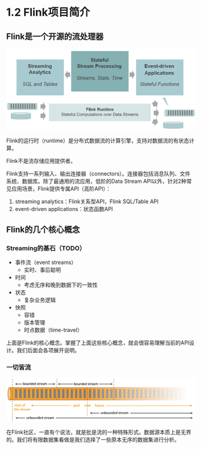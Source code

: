 # 1.2 Flink项目简介

## Flink是一个开源的流处理器 <a href="#lsoeb" id="lsoeb"></a>

![](<../../.gitbook/assets/image (6).png>)

Flink的运行时（runtime）是分布式数据流的计算引擎，支持对数据流的有状态计算。

Flink不是流存储应用提供者。

Flink支持一系列输入、输出连接器（connectors）。连接器包括消息队列、文件系统、数据库。除了最通用的流应用，低阶的Data Stream API以外，针对2种常见应用场景，Flink提供专属API（高阶API）：

1. streaming analytics：Flink关系型API，Flink SQL/Table API
2. event-driven applications：状态函数API

## Flink的几个核心概念 <a href="#kpeun" id="kpeun"></a>

### Streaming的基石（TODO） <a href="#qjyay" id="qjyay"></a>

* 事件流（event streams）
  * 实时、事后聪明
* 时间
  * 考虑无序和晚到数据下的一致性
* 状态
  * 复杂业务逻辑
* 快照
  * 容错
  * 版本管理
  * 时点数据（time-travel）

上面是Flink的核心概念。掌握了上面这些核心概念，就会很容易理解当前的API设计。我们后面会各项展开说明。

### 一切皆流 <a href="#phn1x" id="phn1x"></a>

![](<../../.gitbook/assets/image (9) (1).png>)

在Flink社区，一直有个说法，就是批是流的一种特殊形式。数据源本质上是无界的。我们将有限数据集看做是我们选择了一些原本无序的数据集进行分析。
